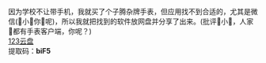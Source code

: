因为学校不让带手机，我就买了个子腾杂牌手表，但应用找不到合适的，尤其是微信(🐙小🐉你🐎呢)，所以我就把找到的软件放网盘并分享了出来。(批评🐙小🐉，人家🐧都有手表客户端，你呢？)  
[123云盘](https://www.123pan.com/s/KPiYTd-2MJmd.html)  
提取码：**biF5**